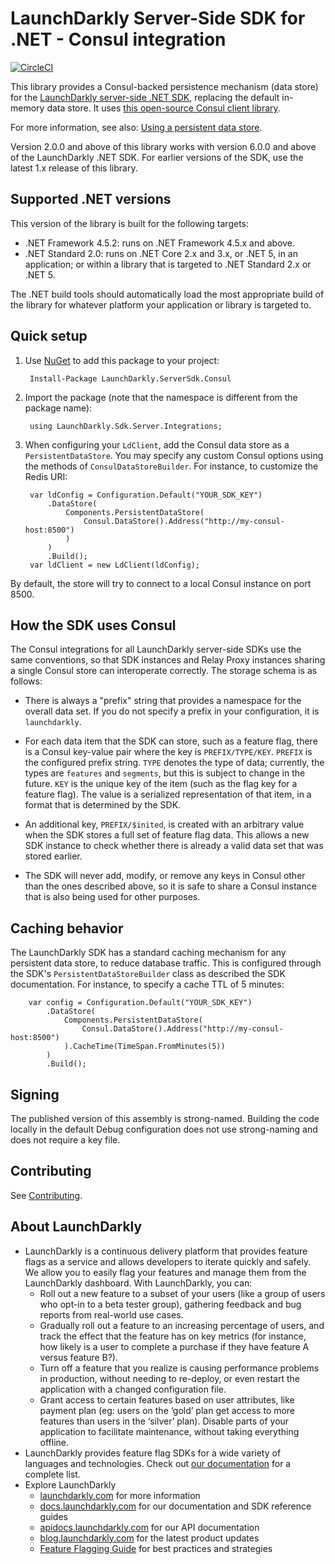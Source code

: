 # LaunchDarkly Server-Side SDK for .NET - Consul integration

[![CircleCI](https://circleci.com/gh/launchdarkly/dotnet-server-sdk-consul.svg?style=svg)](https://circleci.com/gh/launchdarkly/dotnet-server-sdk-consul)

This library provides a Consul-backed persistence mechanism (data store) for the [LaunchDarkly server-side .NET SDK](https://github.com/launchdarkly/dotnet-server-sdk), replacing the default in-memory data store. It uses [this open-source Consul client library](https://github.com/PlayFab/consuldotnet).

For more information, see also: [Using a persistent data store](https://docs.launchdarkly.com/v2.0/docs/using-a-persistent-feature-store).

Version 2.0.0 and above of this library works with version 6.0.0 and above of the LaunchDarkly .NET SDK. For earlier versions of the SDK, use the latest 1.x release of this library.

## Supported .NET versions

This version of the library is built for the following targets:

* .NET Framework 4.5.2: runs on .NET Framework 4.5.x and above.
* .NET Standard 2.0: runs on .NET Core 2.x and 3.x, or .NET 5, in an application; or within a library that is targeted to .NET Standard 2.x or .NET 5.

The .NET build tools should automatically load the most appropriate build of the library for whatever platform your application or library is targeted to.

## Quick setup

1. Use [NuGet](http://docs.nuget.org/docs/start-here/using-the-package-manager-console) to add this package to your project:

        Install-Package LaunchDarkly.ServerSdk.Consul

2. Import the package (note that the namespace is different from the package name):

        using LaunchDarkly.Sdk.Server.Integrations;

3. When configuring your `LdClient`, add the Consul data store as a `PersistentDataStore`. You may specify any custom Consul options using the methods of `ConsulDataStoreBuilder`. For instance, to customize the Redis URI:

        var ldConfig = Configuration.Default("YOUR_SDK_KEY")
            .DataStore(
                Components.PersistentDataStore(
                    Consul.DataStore().Address("http://my-consul-host:8500")
                )
            )
            .Build();
        var ldClient = new LdClient(ldConfig);

By default, the store will try to connect to a local Consul instance on port 8500.

## How the SDK uses Consul

The Consul integrations for all LaunchDarkly server-side SDKs use the same conventions, so that SDK instances and Relay Proxy instances sharing a single Consul store can interoperate correctly. The storage schema is as follows:

* There is always a "prefix" string that provides a namespace for the overall data set. If you do not specify a prefix in your configuration, it is `launchdarkly`.

* For each data item that the SDK can store, such as a feature flag, there is a Consul key-value pair where the key is `PREFIX/TYPE/KEY`. `PREFIX` is the configured prefix string. `TYPE` denotes the type of data; currently, the types are `features` and `segments`, but this is subject to change in the future. `KEY` is the unique key of the item (such as the flag key for a feature flag). The value is a serialized representation of that item, in a format that is determined by the SDK.

* An additional key, `PREFIX/$inited`, is created with an arbitrary value when the SDK stores a full set of feature flag data. This allows a new SDK instance to check whether there is already a valid data set that was stored earlier.

* The SDK will never add, modify, or remove any keys in Consul other than the ones described above, so it is safe to share a Consul instance that is also being used for other purposes.

## Caching behavior

The LaunchDarkly SDK has a standard caching mechanism for any persistent data store, to reduce database traffic. This is configured through the SDK's `PersistentDataStoreBuilder` class as described the SDK documentation. For instance, to specify a cache TTL of 5 minutes:

        var config = Configuration.Default("YOUR_SDK_KEY")
            .DataStore(
                Components.PersistentDataStore(
                    Consul.DataStore().Address("http://my-consul-host:8500")
                ).CacheTime(TimeSpan.FromMinutes(5))
            )
            .Build();

## Signing

The published version of this assembly is strong-named. Building the code locally in the default Debug configuration does not use strong-naming and does not require a key file.

## Contributing

See [Contributing](./CONTRIBUTING.md).

## About LaunchDarkly
 
* LaunchDarkly is a continuous delivery platform that provides feature flags as a service and allows developers to iterate quickly and safely. We allow you to easily flag your features and manage them from the LaunchDarkly dashboard.  With LaunchDarkly, you can:
    * Roll out a new feature to a subset of your users (like a group of users who opt-in to a beta tester group), gathering feedback and bug reports from real-world use cases.
    * Gradually roll out a feature to an increasing percentage of users, and track the effect that the feature has on key metrics (for instance, how likely is a user to complete a purchase if they have feature A versus feature B?).
    * Turn off a feature that you realize is causing performance problems in production, without needing to re-deploy, or even restart the application with a changed configuration file.
    * Grant access to certain features based on user attributes, like payment plan (eg: users on the ‘gold’ plan get access to more features than users in the ‘silver’ plan). Disable parts of your application to facilitate maintenance, without taking everything offline.
* LaunchDarkly provides feature flag SDKs for a wide variety of languages and technologies. Check out [our documentation](https://docs.launchdarkly.com/docs) for a complete list.
* Explore LaunchDarkly
    * [launchdarkly.com](https://www.launchdarkly.com/ "LaunchDarkly Main Website") for more information
    * [docs.launchdarkly.com](https://docs.launchdarkly.com/  "LaunchDarkly Documentation") for our documentation and SDK reference guides
    * [apidocs.launchdarkly.com](https://apidocs.launchdarkly.com/  "LaunchDarkly API Documentation") for our API documentation
    * [blog.launchdarkly.com](https://blog.launchdarkly.com/  "LaunchDarkly Blog Documentation") for the latest product updates
    * [Feature Flagging Guide](https://github.com/launchdarkly/featureflags/  "Feature Flagging Guide") for best practices and strategies
